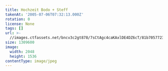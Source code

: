```yaml
---
title: Hochzeit Bodo + Steff
takenAt: '2005-07-06T07:32:13.000Z'
rotation: 0
license: None
tags: []
url: >-
  //images.ctfassets.net/bncv3c2gt878/7sCtAgc4caKAxlDE4DZ6cT/81b70577233d3fe34ebd4dbe81419bbf/hochzeit-bodo--steff_4560372028_o
size: 1309600
image:
  width: 2048
  height: 1536
contentType: image/jpeg
---
```


